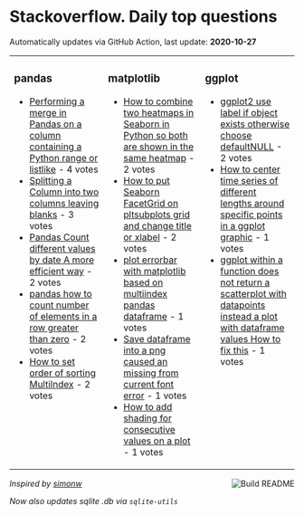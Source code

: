 # Stackoverflow. Daily top questions 

Automatically updates via GitHub Action, last update: **<!-- date starts -->2020-10-27<!-- date ends -->**


<table><tr><td valign="top" width="33%">

### pandas
<!-- pandas starts -->
* [Performing a merge in Pandas on a column containing a Python range or listlike](https://stackoverflow.com/questions/64562029/performing-a-merge-in-pandas-on-a-column-containing-a-python-range-or-list-lik) - 4 votes
* [Splitting a Column into two columns leaving blanks](https://stackoverflow.com/questions/64561980/splitting-a-column-into-two-columns-leaving-blanks) - 3 votes
* [Pandas  Count different values by date  A more efficient way](https://stackoverflow.com/questions/64558775/pandas-count-different-values-by-date-a-more-efficient-way) - 2 votes
* [pandas  how to count number of elements in a row greater than zero](https://stackoverflow.com/questions/64554908/pandas-how-to-count-number-of-elements-in-a-row-greater-than-zero) - 2 votes
* [How to set order of sorting MultiIndex](https://stackoverflow.com/questions/64557615/how-to-set-order-of-sorting-multiindex) - 2 votes
<!-- pandas ends -->
</td><td valign="top" width="34%">


### matplotlib
<!-- matplotlib starts -->
* [How to combine two heatmaps in Seaborn in Python so both are shown in the same heatmap](https://stackoverflow.com/questions/64562879/how-to-combine-two-heatmaps-in-seaborn-in-python-so-both-are-shown-in-the-same-h) - 2 votes
* [How to put Seaborn FacetGrid on pltsubplots grid and change title or xlabel](https://stackoverflow.com/questions/64553039/how-to-put-seaborn-facetgrid-on-plt-subplots-grid-and-change-title-or-xlabel) - 2 votes
* [plot errorbar with matplotlib based on multiindex pandas dataframe](https://stackoverflow.com/questions/64550318/plot-errorbar-with-matplotlib-based-on-multiindex-pandas-dataframe) - 1 votes
* [Save dataframe into a png caused an missing from current font error](https://stackoverflow.com/questions/64559151/save-dataframe-into-a-png-caused-an-missing-from-current-font-error) - 1 votes
* [How to add shading for consecutive values on a plot](https://stackoverflow.com/questions/64552706/how-to-add-shading-for-consecutive-values-on-a-plot) - 1 votes
<!-- matplotlib ends -->
</td><td valign="top" width="34%">


### ggplot
<!-- ggplot2 starts -->
* [ggplot2 use label if object exists otherwise choose defaultNULL](https://stackoverflow.com/questions/64552510/ggplot2-use-label-if-object-exists-otherwise-choose-default-null) - 2 votes
* [How to center time series of different lengths around specific points in a ggplot graphic](https://stackoverflow.com/questions/64560756/how-to-center-time-series-of-different-lengths-around-specific-points-in-a-ggplo) - 1 votes
* [ggplot within a function does not return a scatterplot with datapoints instead a plot with dataframe values How to fix this](https://stackoverflow.com/questions/64553440/ggplot-within-a-function-does-not-return-a-scatterplot-with-datapoints-instead) - 1 votes
<!-- ggplot2 ends -->
</td></tr></table>

<a href="https://github.com/hp0404/hp0404/actions"><img src="https://github.com/hp0404/hp0404/workflows/Build%20README/badge.svg" align="right" alt="Build README"></a> <p>*Inspired by  [simonw](https://github.com/simonw/simonw)*</p> <p> *Now also updates sqlite .db via `sqlite-utils`* </p>
